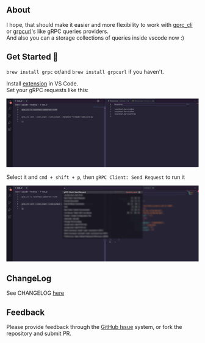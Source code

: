 ## About
I hope, that should make it easier and more flexibility to work with [gprc_cli](https://github.com/grpc/grpc/blob/master/doc/command_line_tool.md) or [grpcurl](https://github.com/fullstorydev/grpcurl)'s like gRPC queries providers.  
And also you can a storage collections of queries inside vscode now :)  

## Get Started 🚀
`brew install grpc` or/and `brew install grpcurl` if you haven't.  

Install [extension](https://marketplace.visualstudio.com/items?itemName=pashkatrick.grpc-client) in VS Code.    
Set your gRPC requests like this:

![image_2](/assets/i_2.png)

Select it and `cmd + shift + p`, then `gRPC Client: Send Request` to run it

![image_1](/assets/i_1.png)

## ChangeLog
See CHANGELOG [here](CHANGELOG.md)

## Feedback
Please provide feedback through the [GitHub Issue](https://github.com/pashkatrick/vscode-grpc-client/issues) system, or fork the repository and submit PR.
